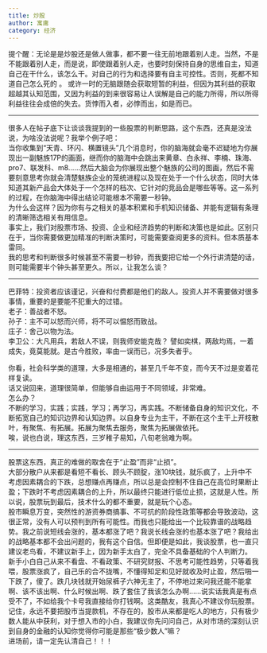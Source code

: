 ```yaml
---
title: 炒股
author: 寓庸
category: 经济
---
```


提个醒：无论是是炒股还是做人做事，都不要一往无前地跟着别人走。当然，不是不能跟着别人走，而是说，即使跟着别人走，也要时刻保持自身的思维自主，知道自己在干什么，该怎么干。对自己的行为和选择要有自主可控性。否则，死都不知道自己怎么死的 。
或许一时的无脑跟随会获取短暂的利益，但因为其利益的获取超越其认知范围，又因为利益的到来很容易让人误解是自己的能力所得，所以所得利益往往会成倍的失去。货悖而入者，必悖而出，如是而已。
****
很多人在帖子底下让谈谈我提到的一些股票的判断思路，这个东西，还真是没法说，为啥没法说呢？我举个例子吧：  
当你收集到“天青、环闪、横置镜头”几个消息时，你的脑海就会毫不迟疑地为你展现出一副魅族17P的画面，继而你的脑海中会跳出来黄章、白永祥、李楠、珠海、pro7、联发科、m8……然后大脑会为你展现出整个魅族的公司的图画，然后不需要刻意思考你就会清楚魅族企业的笼统进程以及现在处于一个什么状态，同时大体知道其新产品会大体处于一个怎样的档次、它针对的竞品会是哪些等等。这一系列的过程，在你脑海中得出结论可能根本不需要一秒钟。  
为什么会这样？因为你有与之相关的基本积累和手机知识储备、并能有逻辑有条理的清晰筛选相关有用信息。  
事实上，我们对股票市场、投资、企业和经济趋势的判断和决策也是如此。区别只在于，当你需要做更加精准的判断决策时，可能需要查阅更多的资料。但本质基本雷同。  
我的思考和判断很多时候甚至不需要一秒钟，而我要把它给一个外行讲清楚的话，则可能需要半个钟头甚至更久。所以，让我怎么谈？
***
巴菲特：投资者应该谨记，兴奋和付费都是他们的敌人。投资人并不需要做对很多事情，重要的是要能不犯重大的过错。  
老子：善战者不怒。  
孙子：主不可以怒而兴师，将不可以愠怒而致战。  
庄子：舍己以物为法。  
李卫公：大凡用兵，若敌人不误，则我师安能克哉？
譬如奕棋，两敌均焉，一着成失，竟莫能就。是古今胜败，率由一误而已，况多失者乎。  

你看，社会科学类的道理，大多是相通的，甚至几千年不变，而今天不过是变着花样复读。  
话又说回来，道理很简单，但能够自由运用于不同领域，非常难。  
怎么办？  
不断的学习，实践；实践，学习；再学习，再实践。不断储备自身的知识文化，不断拓宽自己的知识边界和认知边界。以自身专业为主干，不断在这个主干上开枝散叶，有聚焦、有拓展。拓展为聚焦去服务，聚焦为拓展做依托。  
唉，说也白说，理这东西，三岁稚子易知，八旬老翁难为啊。
***
股票这东西，真正的难做的取舍在于“止盈”而非“止损”。  
大部分散户从来都是看短不看长、顾头不顾腚，涨10块钱，就乐疯了，上升中不考虑因素耦合的下跌，总想赚点再赚点，所以总是会控制不住自己在高位时果断止盈；下跌时不考虑因素耦合的上升，所以最终只能进行低位止损，这就是人性。所以说，股票玩到最后，技术什么的都不重要，就是玩个心态。  
股市瞬息万变，突然性的游资券商搞事、不可抗的阶段性政策等都会导致波动，这很正常，没有人可以预判到所有可能性。而我也只能给出一个比较靠谱的战略趋势。我之前说短线会涨的，基本都涨了吧？我说长线会涨的也基本涨了吧？我给出的战略基本都不会出问题的，我有这个自信。但即便是如此，我谈股票，也一直只建议老鸟看，不建议新手上，因为新手太白了，完全不具备基础的个人判断力。  
新手小白自己从来不看盘、不看政策、不研究财报、不思考可能性趋势，只等着我喂，股票涨疯了，自己乐的合不拢嘴，不懂得知足和见好就收及时止盈，然后啪一下跌了，傻了。跌几块钱就开始尿裤子六神无主了，不停地过来问我还能不能拿啊、该不该出啊、什么时候出啊、跌了套住了我该怎么办啊……说实话我真是有点受不了，不如给我个卡号我直接给你打钱啊。这类酷友，我真心不建议你玩股票。  
记住，永远不要把股市当提款机，不存在的，股市从来都是吃人的地方，只有极少数人能从中获利，对于想入市的小白，我建议你先问问自己，从对市场的深刻认识到自身的金融的认知你觉得你可能是那些“极少数人”嘛？  
进场前，请一定先认清自己！！！
